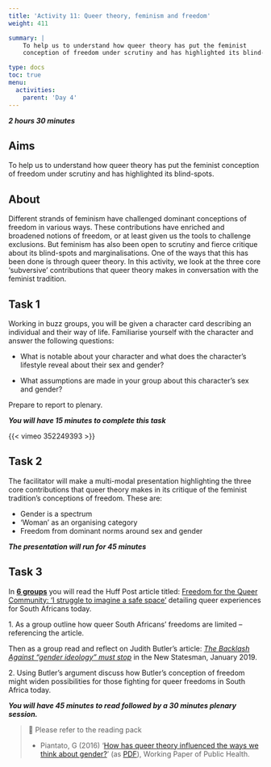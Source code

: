 ```yaml
---
title: 'Activity 11: Queer theory, feminism and freedom'
weight: 411

summary: |
    To help us to understand how queer theory has put the feminist
    conception of freedom under scrutiny and has highlighted its blind-spots.

type: docs
toc: true
menu:
  activities:
    parent: 'Day 4'
---
```


***2 hours 30 minutes***

## Aims

To help us to understand how queer theory has put the feminist
conception of freedom under scrutiny and has highlighted its blind-spots.

## About

Different strands of feminism have challenged dominant conceptions of
freedom in various ways. These contributions have enriched and
broadened notions of freedom, or at least given us the tools to
challenge exclusions. But feminism has also been open to scrutiny and
fierce critique about its blind-spots and marginalisations. One of the
ways that this has been done is through queer theory. In this activity,
we look at the three core ‘subversive’ contributions that queer theory
makes in conversation with the feminist tradition.

## Task 1

Working in buzz groups, you will be given a character card describing
an individual and their way of life. Familiarise yourself with the
character and answer the following questions:

* What is notable about your character and what does the
character’s lifestyle reveal about their sex and gender?

* What assumptions are made in your group about this
character’s sex and gender?

Prepare to report to plenary.

***You will have 15 minutes to complete this task***

{{< vimeo 352249393 >}} <!-- #FeminismAndFreedom: Activity 11 - The Gender Trap -->

## Task 2

The facilitator will make a multi-modal presentation highlighting the
three core contributions that queer theory makes in its critique of the
feminist tradition’s conceptions of freedom. These are:

* Gender is a spectrum
* ‘Woman’ as an organising category
* Freedom from dominant norms around sex and gender

***The presentation will run for 45 minutes***

## Task 3

In <u>**6 groups**</u> you will read the Huff Post article titled:
[Freedom for the Queer Community: ‘I struggle to imagine a safe space’][1]
detailing queer experiences for South Africans today.

[1]: https://www.huffingtonpost.co.uk/2018/04/26/freedom-day-but-not-yet-uhuru-for-all_a_23421092/

1\. As a group outline how queer South Africans’ freedoms are limited
– referencing the article.

Then as a group read and reflect on Judith Butler’s article:
*[The Backlash Against “gender ideology” must stop][2]* in the New Statesman, January
2019.

[2]: https://www.newstatesman.com/2019/01/judith-butler-backlash-against-gender-ideology-must-stop

2\. Using Butler’s argument discuss how Butler’s conception of freedom
might widen possibilities for those fighting for queer freedoms in
South Africa today.

***You will have 45 minutes to read followed by a 30 minutes plenary session.***

> 📖️ Please refer to the reading pack
>
> * Piantato, G (2016)
>   ‘[How has queer theory influenced the ways we think about gender?][queer-theory]’
>   (as [PDF][queer-theory-pdf]),
>   Working Paper of Public Health.

[queer-theory]: https://www.researchgate.net/publication/309474236_How_has_queer_theory_influenced_the_ways_we_think_about_gender
[queer-theory-pdf]: /documents/How_has_queer_theory_influenced_the_ways_we_think_.pdf
